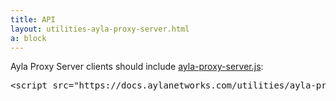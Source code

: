 ```yaml
---
title: API
layout: utilities-ayla-proxy-server.html
a: block
---
```


Ayla Proxy Server clients should include <a href="https://docs.aylanetworks.com/utilities/ayla-proxy-server/source/ayla-proxy-server.js">ayla-proxy-server.js</a>:

<pre>
&lt;script src="https://docs.aylanetworks.com/utilities/ayla-proxy-server/source/ayla-proxy-server.js"&gt;&lt;/script&gt;
</pre>


